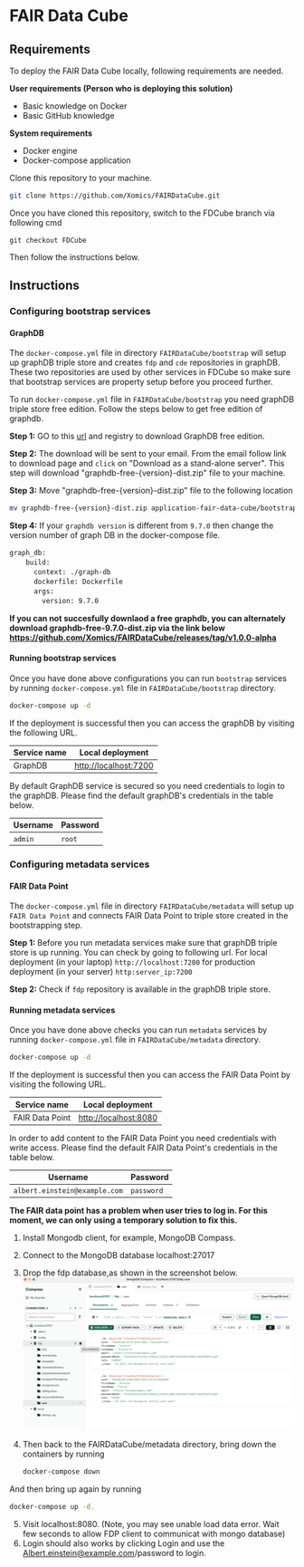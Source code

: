 
# FAIR Data Cube

## Requirements
To deploy the FAIR Data Cube locally, following requirements are needed.

**User requirements (Person who is deploying this solution)**

* Basic knowledge on Docker​
* Basic GitHub knowledge​

**System requirements​**

* Docker engine​
* Docker-compose application​

Clone this repository to your machine.

```sh
git clone https://github.com/Xomics/FAIRDataCube.git
```

Once you have cloned this repository, switch to the FDCube branch via following cmd

```
git checkout FDCube
```

Then follow the instructions below. 
## Instructions

### Configuring bootstrap services
#### GraphDB
The `docker-compose.yml` file in directory `FAIRDataCube/bootstrap` will setup up graphDB triple store and creates `fdp` and `cde` repositories in graphDB. These two repositories are used by other services in FDCube so make sure that bootstrap services are property setup before you proceed further.
   
To run `docker-compose.yml` file in `FAIRDataCube/bootstrap` you need graphDB triple store free edition. Follow the steps below to get free edition of graphdb.

**Step 1:** GO to this [url](https://www.ontotext.com/products/graphdb/graphdb-free/) and registry to download GraphDB free edition.


**Step 2:** The download will be sent to your email. From the email follow link to download page and `click` on "Download as a stand-alone server". This step will download "graphdb-free-{version}-dist.zip" file to your machine.


**Step 3:** Move "graphdb-free-{version}-dist.zip" file to the following location

```sh
mv graphdb-free-{version}-dist.zip application-fair-data-cube/bootstrap/graph-db
```

**Step 4:** If your `graphdb version` is different from `9.7.0` then change the version number of graph DB in the docker-compose file.

```sh
graph_db:
    build:
      context: ./graph-db
      dockerfile: Dockerfile        
      args:
        version: 9.7.0
```

**If you can not succesfully downlaod a free graphdb, you can alternately download graphdb-free-9.7.0-dist.zip via the link below
https://github.com/Xomics/FAIRDataCube/releases/tag/v1.0.0-alpha**


#### Running bootstrap services
Once you have done above configurations you can run `bootstrap` services by running `docker-compose.yml` file in `FAIRDataCube/bootstrap` directory.

```sh
docker-compose up -d
```

If the deployment is successful then you can access the graphDB by visiting the following URL.

| Service name | Local deployment | 
| --- | --- | 
| GraphDB | [http://localhost:7200](http://localhost:7200/) |

By default GraphDB service is secured so you need credentials to login to the graphDB. Please find the default graphDB's credentials in the table below.

| Username| Password |
| --- | --- |
| `admin` | `root` |

### Configuring metadata services
#### FAIR Data Point
The `docker-compose.yml` file in directory `FAIRDataCube/metadata` will setup up `FAIR Data Point` and connects FAIR Data Point to triple store created in the bootstrapping step.



**Step 1:** Before you run metadata services make sure that graphDB triple store is up running. You can check by going to following url. For local deployment (in your laptop) `http://localhost:7200` for production deployment (in your server) `http:server_ip:7200`



**Step 2:** Check if `fdp` repository is available in the graphDB triple store.


#### Running metadata services
Once you have done above checks you can run `metadata` services by running `docker-compose.yml` file in `FAIRDataCube/metadata` directory.

```sh
docker-compose up -d
```

If the deployment is successful then you can access the FAIR Data Point by visiting the following URL.

| Service name | Local deployment |
| --- | --- |
| FAIR Data Point | [http://localhost:8080](http://localhost:8080) | 


In order to add content to the FAIR Data Point you need credentials with write access. Please find the default FAIR Data Point's credentials in the table below.

| Username| Password |
| --- | --- |
| `albert.einstein@example.com` | `password` |

**The FAIR data point has a problem when user tries to log in. For this moment, we can only using a temporary solution to fix this.**

1. Install Mongodb client, for example, MongoDB Compass.
2. Connect to the MongoDB database localhost:27017
3. Drop the fdp database,as shown in the screenshot below.
   ![Drop fdp database from MongoDB Compass](https://github.com/Xomics/FAIRDataCube/blob/FDCube/docs/images/mongocompassDropFDP.png)
   
5. Then back to the FAIRDataCube/metadata directory, bring down the containers by running
   ```sh
   docker-compose down
   ```
 And then bring up again by running 
 ```sh
docker-compose up -d.
```

5. Visit localhost:8080. (Note, you may see unable load data error. Wait few seconds to allow FDP client to communicat with mongo database)
6. Login should also works by clicking Login and use the Albert.einstein@example.com/password to login.

<!--- 
### Configuring data transformation services

#### Preparing input data

The transformation services take `CSV` as input files. We provide `CSVs` with example data and `YARRRML` templates for each pheno-packets module (individual, biosample).
The `YARRRML` templates are always loaded from GitHub automatically, so they stay up-to-date as we change the models in X-omics, but the `CSV` files must be added by the user.


#### Configuring configuration and data folders 


**Step 1:** Folder structure

Make sure the following folder structure, relative to where you plan to keep your pre and post-transformed data, is available:
```
        .
        .xomics-ready-to-go/data/   
        .xomics-ready-to-go/data/mydataX.csv  (input csv files, e.g. "height.csv")
        .xomics-ready-to-go/data/mydataY.csv...
        .xomics-ready-to-go/config/   (this is the folder where yarrrml templates will be automatically loaded from the EJP repository)
``` 
**Step 2:**  Edit the .env file

the .env file will create the values for the environment variables in the docker compose file.  The first of these `baseURI` is the base for all URLs that represent your transformed data.  This should be set to something like:

`http://my.database.org/my_rd_data/`

this will result in Triple that look like this:

`<http://my.database.org/my_rd_data/person_123345_asdssaewe#ID>  <sio:has-value>  <"123345">`

optimally, these URLs will resolve...

**Step 3:**  Running data transformation services

Then you can run the data transformation services setup by running the `docker-compose.yml` file in `FDCube-in-box/xomics-ready-to-go` directory.  Be sure that you move this into the appropriate location; **THE docker-compose MUST BE RUN IN THE SAME FOLDER THAT CONTAINS THE ./data and ./config and subfolders**

You should then refresh your local copies of the docker images, to ensure they are up-to-date with what EJP is providing:

```
docker-compose pull
```  
followed by:

```sh
docker-compose up -d
```


**Step 4:** Input CSV files

Put an appropriately columned `XXXX.csv` into the `FDCube-in-box/xomics-ready-to-go/data`. Please look into this github repository for examples of CDEs `CSV` files.


**Step 5:** Input YARRRML templates

The `YARRRML` templates are always loaded from GitHub automatically on step 5, so they stay up-to-date as we change the models in X-omics.

Make sure the `YARRRML` templates files are matching your `CSV` files names `XXXX_yarrrml_template.yaml` and are in the `FDcube-in-box/xomics-ready-to-go/config` folder. Please look into [this](https://github.com/ejp-rd-vp/CDE-semantic-model-implementations/tree/master/YARRRML_Transform_Templates) github repository for CDEs `YARRRML` templates.


**Step 6:**  Executing transformations

Call the url:  http://localhost:4567 or http://SERVER-IP:4567  to trigger the transformation of each CSV file, and auto-load into graphDB (this will over-write what is currrently loaded!  We will make this behaviour more flexible later)
**Note:** If you deploy `FDCube in a box` solution in your laptop then check only for **localhost** url.

**There is sample data (height.csv) in the "xomics-ready-to-go/data" folder that can be used to test your installation.**


### How to modify semantic model in data transformation service

YARRRML is one the core technology which has been used in our data transformation service. If you like to extend the pheno-packet semantic model or add other semantic model to describe your data then, you have to provide custom YARRRML templates to the data transformation service. To learn more about building custom YARRRML templates please try [matey webapp](https://rml.io/yarrrml/matey/).

###Setting up Vantage 6 Server


Follow the instruction on vantage6 [documenttaion](https://docs.vantage6.ai/installation/server) to install vantage 6 server


---!>




